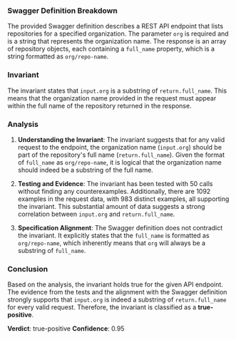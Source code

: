 ### Swagger Definition Breakdown
The provided Swagger definition describes a REST API endpoint that lists repositories for a specified organization. The parameter `org` is required and is a string that represents the organization name. The response is an array of repository objects, each containing a `full_name` property, which is a string formatted as `org/repo-name`.

### Invariant
The invariant states that `input.org` is a substring of `return.full_name`. This means that the organization name provided in the request must appear within the full name of the repository returned in the response.

### Analysis
1. **Understanding the Invariant**: The invariant suggests that for any valid request to the endpoint, the organization name (`input.org`) should be part of the repository's full name (`return.full_name`). Given the format of `full_name` as `org/repo-name`, it is logical that the organization name should indeed be a substring of the full name.

2. **Testing and Evidence**: The invariant has been tested with 50 calls without finding any counterexamples. Additionally, there are 1092 examples in the request data, with 983 distinct examples, all supporting the invariant. This substantial amount of data suggests a strong correlation between `input.org` and `return.full_name`.

3. **Specification Alignment**: The Swagger definition does not contradict the invariant. It explicitly states that the `full_name` is formatted as `org/repo-name`, which inherently means that `org` will always be a substring of `full_name`.

### Conclusion
Based on the analysis, the invariant holds true for the given API endpoint. The evidence from the tests and the alignment with the Swagger definition strongly supports that `input.org` is indeed a substring of `return.full_name` for every valid request. Therefore, the invariant is classified as a **true-positive**.

**Verdict**: true-positive
**Confidence**: 0.95
